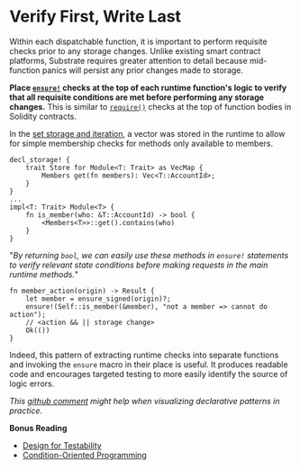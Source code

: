 # Verify First, Write Last

Within each dispatchable function, it is important to perform requisite checks prior to any storage changes. Unlike existing smart contract platforms, Substrate requires greater attention to detail because mid-function panics will persist any prior changes made to storage.

**Place [`ensure!`](https://crates.parity.io/frame_support/macro.ensure.html) checks at the top of each runtime function's logic to verify that all requisite conditions are met before performing any storage changes.** This is similar to [`require()`](https://ethereum.stackexchange.com/questions/15166/difference-between-require-and-assert-and-the-difference-between-revert-and-thro) checks at the top of function bodies in Solidity contracts.

In the [set storage and iteration](../storage/iterate.md), a vector was stored in the runtime to allow for simple membership checks for methods only available to members.

```rust, ignore
decl_storage! {
	trait Store for Module<T: Trait> as VecMap {
        Members get(fn members): Vec<T::AccountId>;
	}
}
...
impl<T: Trait> Module<T> {
    fn is_member(who: &T::AccountId) -> bool {
        <Members<T>>::get().contains(who)
    }
}
```


"*By returning `bool`, we can easily use these methods in `ensure!` statements to verify relevant state conditions before making requests in the main runtime methods.*"

```rust, ignore
fn member_action(origin) -> Result {
    let member = ensure_signed(origin)?;
    ensure!(Self::is_member(&member), "not a member => cannot do action");
    // <action && || storage change>
    Ok(())
}
```

Indeed, this pattern of extracting runtime checks into separate functions and invoking the `ensure` macro in their place is useful. It produces readable code and encourages targeted testing to more easily identify the source of logic errors.

*This [github comment](https://github.com/substrate-developer-hub/substrate-collectables-workshop/pull/55#discussion_r258147961) might help when visualizing declarative patterns in practice.*

**Bonus Reading**
* [Design for Testability](https://blog.nelhage.com/2016/03/design-for-testability/)
* [Condition-Oriented Programming](https://www.parity.io/condition-oriented-programming/)
